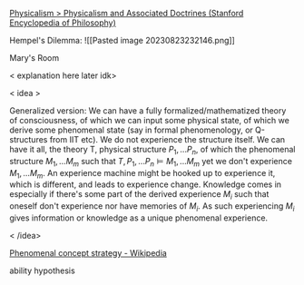 [Physicalism > Physicalism and Associated Doctrines (Stanford Encyclopedia of Philosophy)](https://plato.stanford.edu/entries/physicalism/associated.html)


Hempel's Dilemma:
![[Pasted image 20230823232146.png]]






Mary's Room

< explanation here later idk>

< idea >

Generalized version: We can have a fully formalized/mathematized theory of consciousness, of which we can input some physical state, of which we derive some phenomenal state (say in formal phenomenology, or Q-structures from IIT etc). We do not experience the structure itself. We can have it all, the theory T, physical structure $P_1,...P_n$, of which the phenomenal structure $M_1,...M_m$ such that $T,P_1,...P_n\models M_1,...M_m$ yet we don't experience $M_1,...M_m$. An experience machine might be hooked up to experience it, which is different, and leads to experience change. Knowledge comes in especially if there's some part of the derived experience $M_i$ such that oneself don't experience nor have memories of $M_i$. As such experiencing $M_i$ gives information or knowledge as a unique phenomenal experience.

< /idea>


[Phenomenal concept strategy - Wikipedia](https://en.wikipedia.org/wiki/Phenomenal_concept_strategy)

ability hypothesis